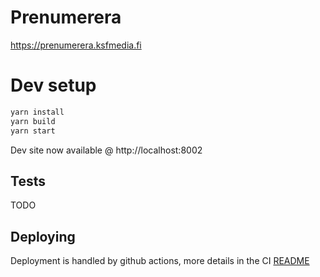 # Prenumerera

https://prenumerera.ksfmedia.fi

# Dev setup

```bash
yarn install
yarn build
yarn start
```

Dev site now available @ http://localhost:8002

## Tests

TODO

## Deploying 

Deployment is handled by github actions, more details in the CI [README](../../ci/README.md)